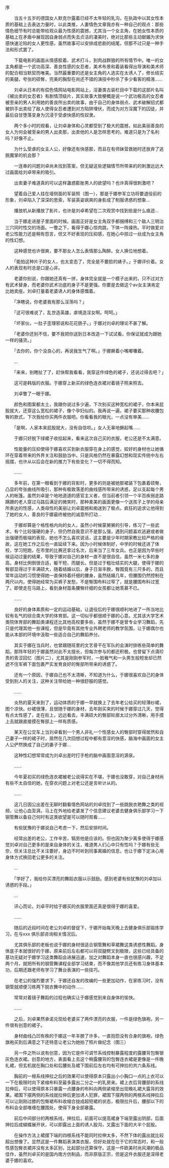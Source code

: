 序

　　当五十五岁的德国女人默克尔露着已经不太年轻的乳沟，在执政中以其女性本质的基础上去表达力量时，以此类推，人妻情色文章我亦有一种自己的观点：那些情色细节有时总能带给观众最为性感的震撼，尤其当一个女主角，在她女性本质的基础上在矛盾中展现因自身弱点而失去贞洁的凄美时，绝对比那些主动献媚为求快感快速沦陷的女人更性感，虽然故事可以安排成悲剧的结尾，但那不过只是一种手法和形式罢了。

　　下载电影的画面从情感胶着、武术打斗，到肉战群狼的所有情节中。唯一的女主角都是一个武功高深、善良性感的女忍者，美术布景和着装看得出导演和美术师的配合相当默契而唯美。当然最重要的还是女主角的人选实在太诱人了，修长结实的美腿，夸张的硕臀，完美的胸型在尚还不错的演技中秒杀了多少看客的精液……

　　刘卓从日本的有偿色情网站电影网站上，淫妻类古装栏目中下载的这部片名叫《被出卖的女忍者》有剧情顶级片，其实故事大致梗概是说一个武功极高的女忍者被至亲的男人利用她的善良所出卖的故事，由于自己的身体弱点、武术破解招式都被拱手出卖给了敌人使得女忍者遭到对方陷阱埋伏，而成为对方淫魔下的囚徒，并最后自甘堕落变身为沉浸于受虐快感的性奴隶。

　　两个多小时的观看，让刘卓身体和心灵都受到了极大的震撼，如此美丽善良的女人为何会被至亲的男人出卖那，出卖他的人是怎样思考的，难道只是为了名利吗？好像不止。

　　为什么受虐的女主人公，好像还有快感那，而且在有师妹营救她时还放弃了逃脱魔掌的机会那？

　　一连串的问题刘卓尚未找到答案，但无疑这些逻辑情节所带来的的刺激远远大过画面给刘卓带来的吸引。

　　出卖妻子难道真的可以这样蛊惑膨胀男人的欲望吗？也许真得很刺激吧？

　　望着自己爱人挂在墙侧面的军装照（图一），那是于娜参军立功将要退役前的形象，刘卓陷入了深深的思索，军装英姿飒爽的身影成了制服诱惑的想象…

　　播放机从新播放了影片，也许是刘卓希望在二次观赏中找到些是什么痕迹…

　　当于娜走进屋子里面的时候。画面正好是女主角双手都捆缚和三个敌人三明治三穴同时性交的场面。一瞥之下，看得于娜心惊肉跳，下体一阵燥热。平时做爱对老公性能力还是稍有怨言，但又不好表现的压抑感，在她心中掠过一丝成为女主角的性幻想。

　　这种感觉也许很爽，要不那女人怎么表情那么陶醉。女人换位地想着。

　　「能拍这种片子的女人，也太变态了，完全是不要脸的婊子。」于娜评价着。女人的表现有时总是口是心非。

　　老婆你别说，你跟她还真有一拼，身体完全就是一个模子出来的，只不过对方有武术替身，而老婆你武术功底的身子不是更强。你要是去做这个av女主演肯定比她卖座。刘卓打量着老婆诱人的身体感慨着。

　　「净瞎说，你老婆我有那么淫荡吗？」

　　「这可很难说了，乱世造英雄，虐境造淫女啊。呵呵。」

　　「坏家伙，一肚子歪理邪说和花花肠子。」于娜对刘卓的理论不甚了解。

　　「老婆你还别不信，要不我把你送到日本改造一下试试看。你保证就成为跟她一样的骚货。」

　　「去你的，你个没良心的，再说我生气了啊。」于娜撅着小嘴嘟囔着。

　　…

　　「来来，别瞎扯了了，赶快帮我看看，我穿这件绿色的裙子，还说过得去吧？」

　　这可是韩版的衣服。于娜穿上新买的绿色连衣裙对着镜子照来照去。

　　刘卓瞥了一眼于娜。

　　颜色和图案都太土，我跟你说过多少遍，下次别买这种宽松的裙子，你本来屁股就大，还穿这么宽松的裙子，像个孕妇似的。我再说一遍，裙子要买那种收腰包臀的款式，下次我给你买两件衣服吧。你看看我的眼光，一点没有审美……

　　「是啊，人家本来屁股就大，没有自信呗。」女人无辜地撅起嘴……

　　于娜只好脱下绿裙子收拾起来，看来这次自己买的衣服，老公还是不太满意。

　　性能量的压抑使得于娜喜欢买到新衣服穿在身上的感觉，姣好的身材也让她循环在穿着带来的外界关注和鼓励当中。只是风格仍然在暴露幻想和现实传统中左右摇摆，也许从以后会在新的推力下有些变化？一切不得而知。

　　……

　　多年前，在第一眼看到于娜的背影时，更多的则是被她那裙装下包裹着硕臀，凸显的夸张曲线所吸引，那种有极致落差的曲线感所带来的诱惑，足以支起每个男人的帐篷。虽然刘卓是个地地道道的感官主义者，但当前者引领一个半百疾弱走路蹒跚的老人穿过马路后满足的微笑时，那种柔美的画面更像一个送孩子上学的母亲所表达的性感，人类母性的美丽让刘卓震撼和痴迷到了极点。疯狂的追求让他得到了她的女人，善良的于娜最终被他的诚意所打动…

　　于娜却算是个格性格内向的女人，虽然小时候蒙舅舅的引导，练习了一些武术，有个比较强硬的身子，但仍然自我意识不是那么强，遇到问题喜欢逃避或者做出强硬而极端的表现，她也不怎么喜欢说话，这主要是少年时期家教比较严格的缘故，这在她工作之后也一直延续下来。因为小时候体制好，中学的时候还进了体校，学习短跑，在市里的比赛还拿过名次，后来当了三年女兵。也正是因为早些时候运动过量的结果，导致于娜对自己的身材一直不是很自信，虽然一米七多的身高，身材比例倒很合适，躯干短，而腿长。但是过于粗壮结实的大腿，使得于娜的臀部显得过于丰满硕大，随着结婚以后，身子日渐丰腴，臀围竟有三尺多的，而且常年运动的习惯使得她一直保持着纤细的腰身，虽然结婚几年，但腰围仍然控制在两尺以内，使得她经常为买裤子发愁，不是臀围布料过窄了，就是腰围布料过宽了。即使走在马路上，看到身材苗条腰臀纤细的女孩都让她羡慕不已。

　　……

　　良好的身体素质和一定的运动基础，让退役后的于娜很顺利地进了一所当地比较有名气的综合类大学的体育部。这一切似乎都很顺于娜的心意。尤其该大学艺术类院体育部的舞蹈类课程还比其他高校要多些，虽然于娜不是曾专业学习舞蹈，先只是代理其他一些课程，但是毕竟有其他专业外聘老师的教学氛围，让于娜偶尔也能从本部的环境中汲取一些适合自己的舞蹈养分。

　　其实于娜在当兵时，也曾跟随班里的文艺骨干在军队的会演时排练些简单的舞蹈，那阵年轻的于娜虽然对此不太擅长，但每次参与的都还积极。也曾留下点滴珍贵的青涩回忆（图片二），尤其是刚刚参军时，一脸稚气和一头男生般短发却已然遮不住军裤下面包裹严实发育良好的臀部所带来的诱惑了。

　　还有一个原因，于娜自己也不太清晰，不知道为什么，于娜很喜欢自己的身体受到别人的关注，这种关注带给她一种很舒服的感觉。

　　……

　　炎热的夏天来到了，运动体质的于娜一早就换上了去年老公给买的轻薄纱裙，图个凉快。纱裙很薄，且很随于娜的身材，去年刚买来的时候于娜穿过几天，觉得有点太性感了，走在街上，远远看去，丰满硕大的臀部轮廓太过分外清晰，用手摸上去就跟直接摸在臀部上一样有质感。

　　某天在公交车上当刘卓看到一个男人非礼一个性感女人的臀部时穿得居然和自己妻子一样的裙子时，居然在几次回想过程中都有意淫的快感，脑海中画面的女主人公俨然换成了自己的妻子于娜…

　　这种性幻想常常成为刘卓出差时打手枪的脑中画面意淫的源泉。

　　……

　　今年夏初买的绿色连衣裙被老公说得实在不堪，于娜也没敢穿，对自己身材尚有些不太自信的她，在穿衣问题上对老公还是言听计从的。

　　……

　　这几日因公出差在无聊时翻看情色网站的刘卓找到了一些跳脱衣艳舞之类的视频，让他心血澎湃。马上在外地给老婆发了个信息建议老婆去健身俱乐部学习一下钢管舞以备自己何时有这类欲望是可以随时观看……

　　有些犹豫的于娜说自己考虑一下，然后安排时间。

　　经常出差的老公，工作辛苦，犒劳他是应该的。但也因为聚少离多使得于娜感觉刘卓对自己更多的是来自身体的关注，难道男人们心中只有性吗？于娜有些无奈，但关注总比不关注要好，身边不时听到同事离婚的信息，也让于娜下定决心用身体方式换回老公更多的关注。

　　…

　　「学好了，我给你买漂亮的舞蹈衣服以示鼓励。感到老婆有些犹豫的刘卓加以诱惑的手段。」

　　…

　　评心而论，刘卓平时给于娜买的衣服里面还真是很得于娜的喜爱。

　　……

　　随后的近段时间在老公刘卓的督促下，于娜开始每天晚上去健身俱乐部锻炼学习，在与xxx 俱乐部咨询相关情况后。

　　尤其俱乐部的老板也说于娜的身材很适合钢管舞和草裙舞这类诱惑性舞蹈。身体底子本就很好的于娜，原来前后左右都可以将双腿劈叉到极限，这些已经具备的基功无疑对于娜学习这类舞蹈会进展迅速，加之对舞蹈本身一直也很感兴趣，不足两个月，就把所有的钢管舞课程全部学习结束，而不像其他学员还有练习身体基本功，后期还跟老师有学习了舞台表演的一些技巧。

　　在老公的强烈要求下，于娜还自发的改编的一些更加动作，在家练习时，没有钢管就顺便习练两下脱衣舞中的动作……

　　常常对着镜子舞蹈的过程也确实让于娜感觉到来自身体的愉快。

　　……

　　之后，刘卓果然承诺兑现给老婆买了两件漂亮的衣服，一件是绿色旗袍，另一件很有创意的裙子。

　　身材曲线凸凹有秩的于娜这一年丰腴了许多，一直抱怨没有合身的旗袍，绿色旗袍买到后满意之下还特意让老公为她拍了照片做纪念（图三）

　　另一件之所以说有创意，因为它是件可调节系线控制暴露程度的露腰背包臀银灰色连衣裙。创意的地方，表面看上去这个稍露腰背的包臀连衣裙是更像是一件晚礼裙，但玄机就在胸口处和后腰处及裙下围前后左右均有可抻拉的共六条系线。

　　胸前的一根系线抻拉之后的效果可以使得原本只露出小小胸口一点的上衣可以一下在极限时向下紧缩布料至最多露出二分之一的乳房来。裙上衣后背腰部的系线拉伸后，可以使得原本只暴露一点腰身的布料向两侧紧缩至出现晚礼裙大露背的效果。裙围下摆两侧的系线就拉伸后更加诱人犯罪，裙围下摆两侧的两根系线抻拉后可以让刚刚过膝的包臀裙布料收缩合拢成超短裙的状态，极限拉升后，腰部以下的布料会全部堆缠在腰围处，使得下身全部暴露。

　　前后中间部分的两根系线，抻拉后，前面可以提高裙身下端至露出阴部，后面抻拉后成蝴蝶展开状，可以即露出上面的诱人股沟，又露出下面的大半个屁股。

　　在操作方法上裙摆下端的四根系线不能同时拉伸太多，不然下体的露出就比较超出想像了。显然这是一件舞蹈表演类衣服，但好处就在在于它的常态时，和一般性感包臀衣裙并没有太多区别，比起部分还算保守。这是一件欧美时尚风潮的极品佳作，虽然刘卓买的是国内南方仿制品，而非原版正宗，但是这件衣服还是深得老婆于娜的喜欢。

